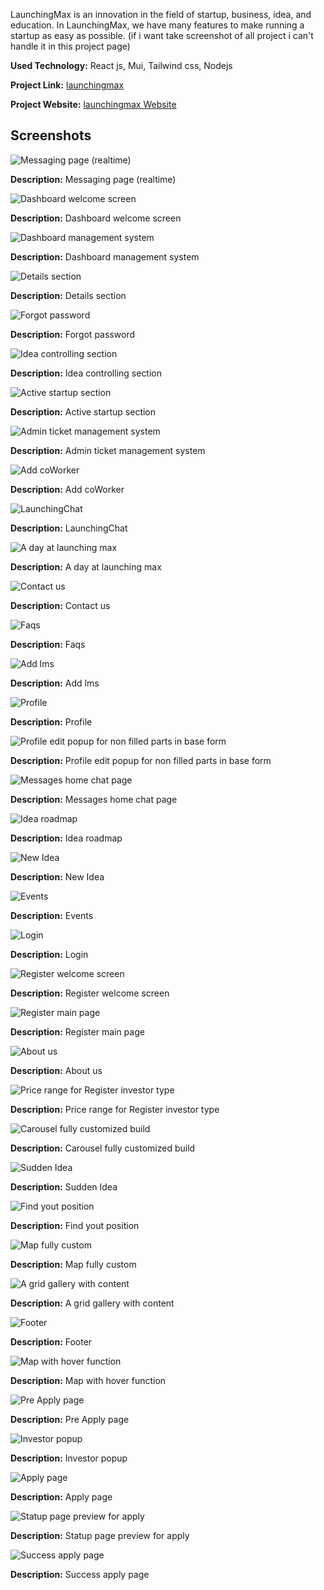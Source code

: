 LaunchingMax is an innovation in the field of startup, business, idea, and education. In LaunchingMax, we have many features to make running a startup as easy as possible. (if i want take screenshot of all project i can't handle it in this project page)

**Used Technology:** React js, Mui, Tailwind css, Nodejs

**Project Link:** [launchingmax](https://launchingmax.com)

**Project Website:** [launchingmax Website](https://launchingmax.com)

## Screenshots

![Messaging page (realtime)](assets/1.jpg)

**Description:** Messaging page (realtime)

![Dashboard welcome screen](assets/2.jpg)

**Description:** Dashboard welcome screen

![Dashboard management system](assets/3.jpg)

**Description:** Dashboard management system

![Details section](assets/4.jpg)

**Description:** Details section

![Forgot password](assets/5.jpg)

**Description:** Forgot password

![Idea controlling section](assets/6.jpg)

**Description:** Idea controlling section

![Active startup section](assets/7.jpg)

**Description:** Active startup section

![Admin ticket management system](assets/8.jpg)

**Description:** Admin ticket management system

![Add coWorker](assets/9.jpg)

**Description:** Add coWorker

![LaunchingChat](assets/10.jpg)

**Description:** LaunchingChat

![A day at launching max](assets/11.jpg)

**Description:** A day at launching max

![Contact us](assets/12.jpg)

**Description:** Contact us

![Faqs](assets/13.jpg)

**Description:** Faqs

![Add lms](assets/14.jpg)

**Description:** Add lms

![Profile](assets/15.jpg)

**Description:** Profile

![Profile edit popup for non filled parts in base form](assets/16.jpg)

**Description:** Profile edit popup for non filled parts in base form

![Messages home chat page](assets/17.jpg)

**Description:** Messages home chat page

![Idea roadmap ](assets/18.jpg)

**Description:** Idea roadmap 

![New Idea](assets/19.jpg)

**Description:** New Idea

![Events](assets/20.jpg)

**Description:** Events

![Login](assets/21.jpg)

**Description:** Login

![Register welcome screen](assets/22.jpg)

**Description:** Register welcome screen

![Register main page](assets/23.jpg)

**Description:** Register main page

![About us](assets/24.jpg)

**Description:** About us

![Price range for Register investor type](assets/25.jpg)

**Description:** Price range for Register investor type

![Carousel fully customized build](assets/26.jpg)

**Description:** Carousel fully customized build

![Sudden Idea](assets/27.jpg)

**Description:** Sudden Idea

![Find yout position](assets/28.jpg)

**Description:** Find yout position

![Map fully custom](assets/29.jpg)

**Description:** Map fully custom

![A grid gallery with content](assets/30.jpg)

**Description:** A grid gallery with content

![Footer](assets/31.jpg)

**Description:** Footer

![Map with hover function](assets/32.jpg)

**Description:** Map with hover function

![Pre Apply page](assets/33.jpg)

**Description:** Pre Apply page

![Investor popup](assets/34.jpg)

**Description:** Investor popup

![Apply page](assets/35.jpg)

**Description:** Apply page

![Statup page preview for apply](assets/36.jpg)

**Description:** Statup page preview for apply

![Success apply page](assets/37.jpg)

**Description:** Success apply page

